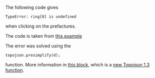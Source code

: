 The following code gives

    TypeError: ring[0] is undefined

when clicking on the prefactures.

The code is taken from [this example](http://bl.ocks.org/martgnz/fa8187c716c8a6d788eab7d51095b419)

The error was solved using the 
    
    topojson.presimplify(d);
    
function. More information in [this block](https://bl.ocks.org/mbostock/6245977), which is a [new Topojson 1.3 function](https://github.com/mbostock/topojson/releases/v1.3.0).
